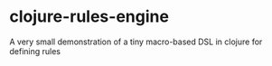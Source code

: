# clojure-rules-engine
A very small demonstration of a tiny macro-based DSL in clojure for defining rules
